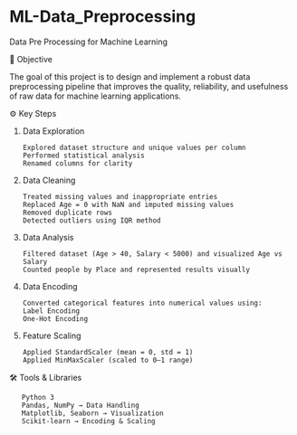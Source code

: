 # ML-Data_Preprocessing
Data Pre Processing for Machine Learning 

📌 Objective

The goal of this project is to design and implement a robust data preprocessing pipeline that improves the quality, reliability, and usefulness of raw data for machine learning applications.

⚙️ Key Steps
1. Data Exploration

       Explored dataset structure and unique values per column
       Performed statistical analysis
       Renamed columns for clarity
3. Data Cleaning

       Treated missing values and inappropriate entries
       Replaced Age = 0 with NaN and imputed missing values
       Removed duplicate rows
       Detected outliers using IQR method
4. Data Analysis

       Filtered dataset (Age > 40, Salary < 5000) and visualized Age vs Salary
       Counted people by Place and represented results visually
5. Data Encoding

       Converted categorical features into numerical values using:
       Label Encoding
       One-Hot Encoding
6. Feature Scaling

       Applied StandardScaler (mean = 0, std = 1)
       Applied MinMaxScaler (scaled to 0–1 range)


🛠️ Tools & Libraries
       
       Python 3
       Pandas, NumPy → Data Handling
       Matplotlib, Seaborn → Visualization
       Scikit-learn → Encoding & Scaling
